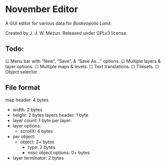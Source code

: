 # November Editor

A GUI editor for various data for _Boskeopolis Land_.

Created by J. J. W. Mezun. Released under GPLv3 license.

## Todo:

☑ Menu bar with “New”, “Save”, & “Save As…” options.
☑ Multiple layers & layer options.
☐ Multiple maps & levels.
☐ Text translations.
☐ Tilesets.
☐ Object selector.

## File format

map header: 4 bytes
* width: 2 bytes
* height: 2 bytes
layers header: 1 byte
* layer count: 1 byte
per layer:
* layer options:
  * scrollX: 4 bytes
* per object:
  * object: 2+ bytes
    * type: 2 bytes
    * misc object options: 0+ bytes
* layer terminator: 2 bytes
